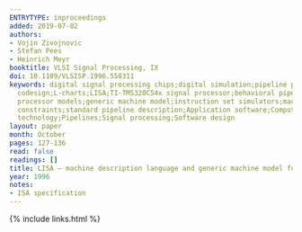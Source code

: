 ```yaml
---
ENTRYTYPE: inproceedings
added: 2019-07-02
authors:
- Vojin Zivojnovic
- Stefan Pees
- Heinrich Meyr
booktitle: VLSI Signal Processing, IX
doi: 10.1109/VLSISP.1996.558311
keywords: digital signal processing chips;digital simulation;pipeline processing;specification languages;ASAP sequencer;Gantt charts;HW/SW co-design;HW/SW
  codesign;L-charts;LISA;TI-TMS320C54x signal processor;behavioral pipeline modeling;bit-accurate processor models;coarse ISA models;cosimulation environment;cycle/phase-accurate
  processor models;generic machine model;instruction set simulators;machine description language;pipeline controller;pipeline flushes;reservation tables;resource
  constraints;standard pipeline description;Application software;Computer architecture;Digital signal processing;Hardware;Hazards;Instruction sets;Paper
  technology;Pipelines;Signal processing;Software design
layout: paper
month: October
pages: 127-136
read: false
readings: []
title: LISA – machine description language and generic machine model for HW/SW co-design
year: 1996
notes:
- ISA specification
---
```

{% include links.html %}
